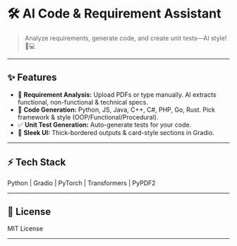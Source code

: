 # 🛠 AI Code & Requirement Assistant

> Analyze requirements, generate code, and create unit tests—AI style! 🤖💻

---

## ✨ Features

* 📄 **Requirement Analysis:** Upload PDFs or type manually. AI extracts functional, non-functional & technical specs.
* 🧩 **Code Generation:** Python, JS, Java, C++, C#, PHP, Go, Rust. Pick framework & style (OOP/Functional/Procedural).
* ✅ **Unit Test Generation:** Auto-generate tests for your code.
* 🎨 **Sleek UI:** Thick-bordered outputs & card-style sections in Gradio.

---

## ⚡ Tech Stack

Python | Gradio | PyTorch | Transformers | PyPDF2

---

## 📝 License

MIT License

---
